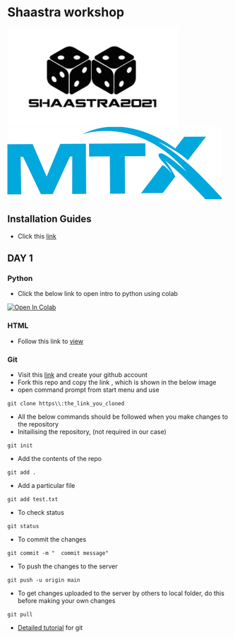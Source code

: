 # Shaastra workshop

![Shaastra_logo](installation/images/logo/shaastra_logo.jpg)
![mtx_logo](installation/images/logo/mtx.png)

## Installation Guides

- Click this [link](installation/installation.md)

## DAY 1

### Python

- Click the below link to open intro to python using colab

[![Open In Colab](https://colab.research.google.com/assets/colab-badge.svg)](https://colab.research.google.com/drive/1y-4wfcCW_ijFzkwXREsfsYTCxZjKh1LN)

### HTML

- Follow this link to [view](HTML/README.md)

### Git

- Visit this [link](https://github.com/) and create your github account
- Fork this repo and copy the link , which is shown in the below image
- open command prompt from start menu and use
```
git clone https\\:the_link_you_cloned
```
- All the below commands should be followed when you make changes to the repository
- Initailising the repository, (not required in our case)
```
git init
```
- Add the contents of the repo
```
git add .
```
- Add a particular file
```
git add test.txt
```
- To check status
```
git status
```
- To commit the changes
```
git commit -m "  commit message"
```
- To push the changes to the server
```
git push -u origin main
```
- To get changes uploaded to the server by others to local folder, do this before making your own changes
```
git pull
```
- [Detailed tutorial](https://www.youtube.com/watch?v=uR6G2v_WsRA) for git
